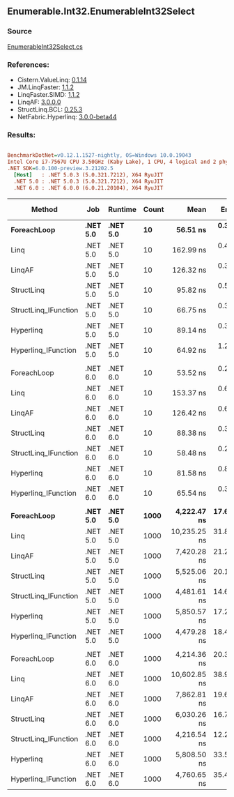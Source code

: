 ﻿## Enumerable.Int32.EnumerableInt32Select

### Source
[EnumerableInt32Select.cs](../LinqBenchmarks/Enumerable/Int32/EnumerableInt32Select.cs)

### References:
- Cistern.ValueLinq: [0.1.14](https://www.nuget.org/packages/Cistern.ValueLinq/0.1.14)
- JM.LinqFaster: [1.1.2](https://www.nuget.org/packages/JM.LinqFaster/1.1.2)
- LinqFaster.SIMD: [1.1.2](https://www.nuget.org/packages/LinqFaster.SIMD/1.0.3)
- LinqAF: [3.0.0.0](https://www.nuget.org/packages/LinqAF/3.0.0.0)
- StructLinq.BCL: [0.25.3](https://www.nuget.org/packages/StructLinq.BCL/0.25.3)
- NetFabric.Hyperlinq: [3.0.0-beta44](https://www.nuget.org/packages/NetFabric.Hyperlinq/3.0.0-beta44)

### Results:
``` ini

BenchmarkDotNet=v0.12.1.1527-nightly, OS=Windows 10.0.19043
Intel Core i7-7567U CPU 3.50GHz (Kaby Lake), 1 CPU, 4 logical and 2 physical cores
.NET SDK=6.0.100-preview.3.21202.5
  [Host]   : .NET 5.0.3 (5.0.321.7212), X64 RyuJIT
  .NET 5.0 : .NET 5.0.3 (5.0.321.7212), X64 RyuJIT
  .NET 6.0 : .NET 6.0.0 (6.0.21.20104), X64 RyuJIT


```
|               Method |      Job |  Runtime | Count |         Mean |     Error |    StdDev | Ratio | RatioSD |  Gen 0 | Gen 1 | Gen 2 | Allocated |
|--------------------- |--------- |--------- |------ |-------------:|----------:|----------:|------:|--------:|-------:|------:|------:|----------:|
|          **ForeachLoop** | **.NET 5.0** | **.NET 5.0** |    **10** |     **56.51 ns** |  **0.393 ns** |  **0.307 ns** |  **1.00** |    **0.00** | **0.0191** |     **-** |     **-** |      **40 B** |
|                 Linq | .NET 5.0 | .NET 5.0 |    10 |    162.99 ns |  0.412 ns |  0.365 ns |  2.88 |    0.02 | 0.0458 |     - |     - |      96 B |
|               LinqAF | .NET 5.0 | .NET 5.0 |    10 |    126.32 ns |  0.397 ns |  0.372 ns |  2.24 |    0.01 | 0.0191 |     - |     - |      40 B |
|           StructLinq | .NET 5.0 | .NET 5.0 |    10 |     95.82 ns |  0.525 ns |  0.491 ns |  1.70 |    0.01 | 0.0305 |     - |     - |      64 B |
| StructLinq_IFunction | .NET 5.0 | .NET 5.0 |    10 |     66.75 ns |  0.344 ns |  0.305 ns |  1.18 |    0.01 | 0.0191 |     - |     - |      40 B |
|            Hyperlinq | .NET 5.0 | .NET 5.0 |    10 |     89.14 ns |  0.315 ns |  0.279 ns |  1.58 |    0.01 | 0.0191 |     - |     - |      40 B |
|  Hyperlinq_IFunction | .NET 5.0 | .NET 5.0 |    10 |     64.92 ns |  1.251 ns |  1.285 ns |  1.14 |    0.02 | 0.0191 |     - |     - |      40 B |
|                      |          |          |       |              |           |           |       |         |        |       |       |           |
|          ForeachLoop | .NET 6.0 | .NET 6.0 |    10 |     53.52 ns |  0.243 ns |  0.190 ns |  1.00 |    0.00 | 0.0191 |     - |     - |      40 B |
|                 Linq | .NET 6.0 | .NET 6.0 |    10 |    153.37 ns |  0.607 ns |  0.538 ns |  2.87 |    0.01 | 0.0458 |     - |     - |      96 B |
|               LinqAF | .NET 6.0 | .NET 6.0 |    10 |    126.42 ns |  0.671 ns |  0.595 ns |  2.36 |    0.02 | 0.0191 |     - |     - |      40 B |
|           StructLinq | .NET 6.0 | .NET 6.0 |    10 |     88.38 ns |  0.320 ns |  0.284 ns |  1.65 |    0.01 | 0.0305 |     - |     - |      64 B |
| StructLinq_IFunction | .NET 6.0 | .NET 6.0 |    10 |     58.48 ns |  0.299 ns |  0.279 ns |  1.09 |    0.01 | 0.0191 |     - |     - |      40 B |
|            Hyperlinq | .NET 6.0 | .NET 6.0 |    10 |     81.58 ns |  0.826 ns |  0.645 ns |  1.52 |    0.01 | 0.0191 |     - |     - |      40 B |
|  Hyperlinq_IFunction | .NET 6.0 | .NET 6.0 |    10 |     65.54 ns |  0.350 ns |  0.310 ns |  1.22 |    0.00 | 0.0191 |     - |     - |      40 B |
|                      |          |          |       |              |           |           |       |         |        |       |       |           |
|          **ForeachLoop** | **.NET 5.0** | **.NET 5.0** |  **1000** |  **4,222.47 ns** | **17.690 ns** | **16.547 ns** |  **1.00** |    **0.00** | **0.0153** |     **-** |     **-** |      **40 B** |
|                 Linq | .NET 5.0 | .NET 5.0 |  1000 | 10,235.25 ns | 31.874 ns | 28.255 ns |  2.42 |    0.01 | 0.0458 |     - |     - |      96 B |
|               LinqAF | .NET 5.0 | .NET 5.0 |  1000 |  7,420.28 ns | 21.237 ns | 18.826 ns |  1.76 |    0.01 | 0.0153 |     - |     - |      40 B |
|           StructLinq | .NET 5.0 | .NET 5.0 |  1000 |  5,525.06 ns | 20.196 ns | 17.903 ns |  1.31 |    0.01 | 0.0305 |     - |     - |      64 B |
| StructLinq_IFunction | .NET 5.0 | .NET 5.0 |  1000 |  4,481.61 ns | 14.676 ns | 12.255 ns |  1.06 |    0.01 | 0.0153 |     - |     - |      40 B |
|            Hyperlinq | .NET 5.0 | .NET 5.0 |  1000 |  5,850.57 ns | 17.260 ns | 15.301 ns |  1.39 |    0.00 | 0.0153 |     - |     - |      40 B |
|  Hyperlinq_IFunction | .NET 5.0 | .NET 5.0 |  1000 |  4,479.28 ns | 18.442 ns | 16.349 ns |  1.06 |    0.00 | 0.0153 |     - |     - |      40 B |
|                      |          |          |       |              |           |           |       |         |        |       |       |           |
|          ForeachLoop | .NET 6.0 | .NET 6.0 |  1000 |  4,214.36 ns | 20.334 ns | 18.026 ns |  1.00 |    0.00 | 0.0153 |     - |     - |      40 B |
|                 Linq | .NET 6.0 | .NET 6.0 |  1000 | 10,602.85 ns | 38.967 ns | 32.539 ns |  2.52 |    0.01 | 0.0458 |     - |     - |      96 B |
|               LinqAF | .NET 6.0 | .NET 6.0 |  1000 |  7,862.81 ns | 19.656 ns | 18.386 ns |  1.87 |    0.01 | 0.0153 |     - |     - |      40 B |
|           StructLinq | .NET 6.0 | .NET 6.0 |  1000 |  6,030.26 ns | 16.724 ns | 14.825 ns |  1.43 |    0.01 | 0.0305 |     - |     - |      64 B |
| StructLinq_IFunction | .NET 6.0 | .NET 6.0 |  1000 |  4,216.54 ns | 12.294 ns |  9.598 ns |  1.00 |    0.00 | 0.0153 |     - |     - |      40 B |
|            Hyperlinq | .NET 6.0 | .NET 6.0 |  1000 |  5,808.50 ns | 33.590 ns | 26.225 ns |  1.38 |    0.01 | 0.0153 |     - |     - |      40 B |
|  Hyperlinq_IFunction | .NET 6.0 | .NET 6.0 |  1000 |  4,760.65 ns | 35.413 ns | 31.392 ns |  1.13 |    0.01 | 0.0153 |     - |     - |      40 B |
